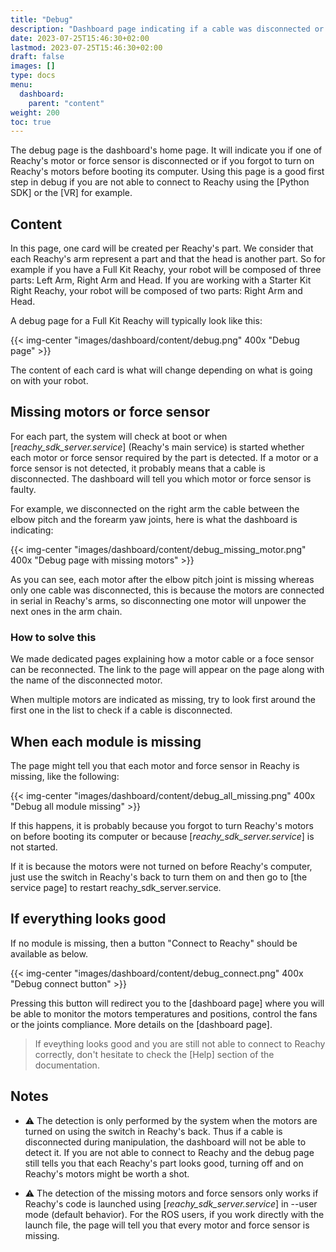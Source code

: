 ```yaml
---
title: "Debug"
description: "Dashboard page indicating if a cable was disconnected or if Reachy's motors were off when Reachy booted."
date: 2023-07-25T15:46:30+02:00
lastmod: 2023-07-25T15:46:30+02:00
draft: false
images: []
type: docs
menu:
  dashboard:
    parent: "content"
weight: 200
toc: true
---
```


The debug page is the dashboard's home page. It will indicate you if one of Reachy's motor or force sensor is disconnected or if you forgot to turn on Reachy's motors before booting its computer. Using this page is a good first step in debug if you are not able to connect to Reachy using the [Python SDK] or the [VR] for example.

## Content

In this page, one card will be created per Reachy's part. We consider that each Reachy's arm represent a part and that the head is another part. So for example if you have a Full Kit Reachy, your robot will be composed of three parts: Left Arm, Right Arm and Head. If you are working with a Starter Kit Right Reachy, your robot will be composed of two parts: Right Arm and Head.

A debug page for a Full Kit Reachy will typically look like this:

{{< img-center "images/dashboard/content/debug.png" 400x "Debug page" >}}

The content of each card is what will change depending on what is going on with your robot.

## Missing motors or force sensor
For each part, the system will check at boot or when [*reachy_sdk_server.service*] (Reachy's main service) is started whether each motor or force sensor required by the part is detected. If a motor or a force sensor is not detected, it probably means that a cable is disconnected. The dashboard will tell you which motor or force sensor is faulty.

For example, we disconnected on the right arm the cable between the elbow pitch and the forearm yaw joints, here is what the dashboard is indicating:

{{< img-center "images/dashboard/content/debug_missing_motor.png" 400x "Debug page with missing motors" >}}

As you can see, each motor after the elbow pitch joint is missing whereas only one cable was disconnected, this is because the motors are connected in serial in Reachy's arms, so disconnecting one motor will unpower the next ones in the arm chain.

### How to solve this

We made dedicated pages explaining how a motor cable or a foce sensor can be reconnected. The link to the page will appear on the page along with the name of the disconnected motor.

When multiple motors are indicated as missing, try to look first around the first one in the list to check if a cable is disconnected.

## When each module is missing
The page might tell you that each motor and force sensor in Reachy is missing, like the following:

{{< img-center "images/dashboard/content/debug_all_missing.png" 400x "Debug all module missing" >}}

If this happens, it is probably because you forgot to turn Reachy's motors on before booting its computer or because [*reachy_sdk_server.service*] is not started.

If it is because the motors were not turned on before Reachy's computer, just use the switch in Reachy's back to turn them on and then go to [the service page] to restart reachy_sdk_server.service.

## If everything looks good

If no module is missing, then a button "Connect to Reachy" should be available as below. 

{{< img-center "images/dashboard/content/debug_connect.png" 400x "Debug connect button" >}}

Pressing this button will redirect you to the [dashboard page] where you will be able to monitor the motors temperatures and positions, control the fans or the joints compliance. More details on the [dashboard page].

> If eveything looks good and you are still not able to connect to Reachy correctly, don't hesitate to check the [Help] section of the documentation.

## Notes
* :warning: The detection is only performed by the system when the motors are turned on using the switch in Reachy's back. Thus if a cable is disconnected during manipulation, the dashboard will not be able to detect it. If you are not able to connect to Reachy and the debug page still tells you that each Reachy's part looks good, turning off and on Reachy's motors might be worth a shot.

* :warning: The detection of the missing motors and force sensors only works if Reachy's code is launched using [*reachy_sdk_server.service*] in --user mode (default behavior). For the ROS users, if you work directly with the launch file, the page will tell you that every motor and force sensor is missing.